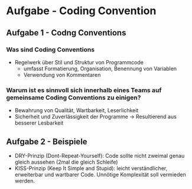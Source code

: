 # Aufgabe - Coding Convention

## Aufgabe 1 - Codng Conventions

### Was sind Coding Conventions

- Regelwerk über Stil und Struktur von Programmcode
  - umfasst Formatierung, Organisation, Benennung von Variablen
  - Verwendung von Kommentaren

### Warum ist es sinnvoll sich innerhalb eines Teams auf gemeinsame Coding Conventions zu einigen?

- Bewahrung von Qualität, Wartbarkeit, Leserlichkeit
- Sicherheit und Zuverlässigkeit der Programme -> Resultierend aus besserer Lesbarkeit

## Aufgabe 2 - Beispiele

- DRY-Prinzip (Dont-Repeat-Yourself): Code sollte nicht zweimal genau gleich aussehen (2mal die gleich Schleife)
- KISS-Prinzip (Keep It Simple and Stupid): leicht verständlicher, erweiterbar und wartbarer Code. Unnötige Komplexität soll vermieden werden.
